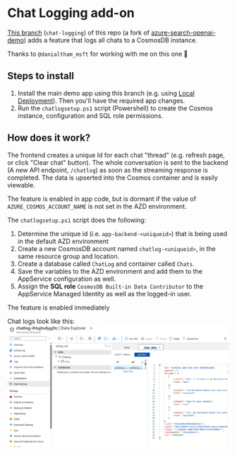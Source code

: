 # Chat Logging add-on

[This branch](https://github.com/leongj/azure-search-openai-demo/tree/chat-logging) (`chat-logging`) of this repo (a fork of [azure-search-openai-demo](https://github.com/Azure-Samples/azure-search-openai-demo)) adds a feature that logs all chats to a CosmosDB instance.

Thanks to `@danialtham_msft` for working with me on this one 🙏

## Steps to install
1. Install the main demo app using this branch (e.g. using [Local Deployment](https://github.com/leongj/azure-search-openai-demo/tree/chat-logging#local-environment)). Then you'll have the required app changes.
2. Run the `chatlogsetup.ps1` script (Powershell) to create the Cosmos instance, configuration and SQL role permissions.

## How does it work?

The frontend creates a unique Id for each chat "thread" (e.g. refresh page, or click "Clear chat" button). The whole conversation is sent to the backend (A new API endpoint, `/chatlog`) as soon as the streaming response is completed. The data is upserted into the Cosmos container and is easily viewable.

The feature is enabled in app code, but is dormant if the value of `AZURE_COSMOS_ACCOUNT_NAME` is not set in the AZD environment.

The `chatlogsetup.ps1` script does the following:
1. Determine the unique id (i.e. `app-backend-<uniqueid>`) that is being used in the default AZD environment
2. Create a new CosmosDB account named `chatlog-<uniqueid>`, in the same resource group and location.
3. Create a database called `ChatLog` and container called `Chats`.
4. Save the variables to the AZD environment and add them to the AppService configuration as well.
5. Assign the **SQL role** `CosmosDB Built-in Data Contributor` to the AppService Managed Identity as well as the logged-in user.

The feature is enabled immediately

Chat logs look like this:
![Chat log in CosmosDB data explorer](docs/chatlog.png)

